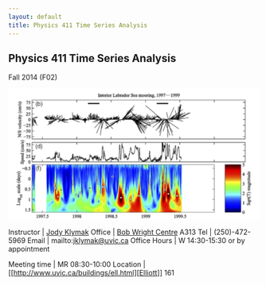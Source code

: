 ```yaml
---
layout: default
title: Physics 411 Time Series Analysis
---
```


## Physics 411 Time Series Analysis

Fall 2014 (F02)

![Lilly et al 2003](./figs/LillyEtAl03Fig14Small.png)

Instructor   | [Jody Klymak](http://web.uvic.ca/~jklymak)
Office       | [Bob Wright Centre](http://www.uvic.ca/buildings/sci.html) A313
Tel          | (250)-472-5969
Email        | mailto:jklymak@uvic.ca
Office Hours | W 14:30-15:30 or by appointment 

Meeting time |  MR 08:30-10:00
Location     |  [[http://www.uvic.ca/buildings/ell.html][Elliott]] 161












